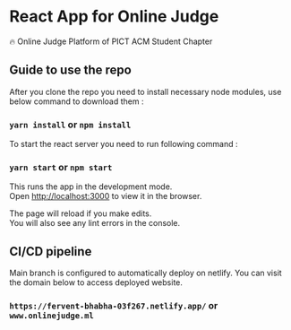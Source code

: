 # React App for Online Judge

🔥 Online Judge Platform of PICT ACM Student Chapter


## Guide to use the repo

After you clone the repo you need to install necessary node modules, use below command to download them :
### `yarn install` or `npm install`


To start the react server you need to run following command :
### `yarn start` or `npm start`

This runs the app in the development mode.\
Open [http://localhost:3000](http://localhost:3000) to view it in the browser.

The page will reload if you make edits.\
You will also see any lint errors in the console.


## CI/CD pipeline 

Main branch is configured to automatically deploy on netlify.
You can visit the domain below to access deployed website. 

### `https://fervent-bhabha-03f267.netlify.app/` or `www.onlinejudge.ml`
